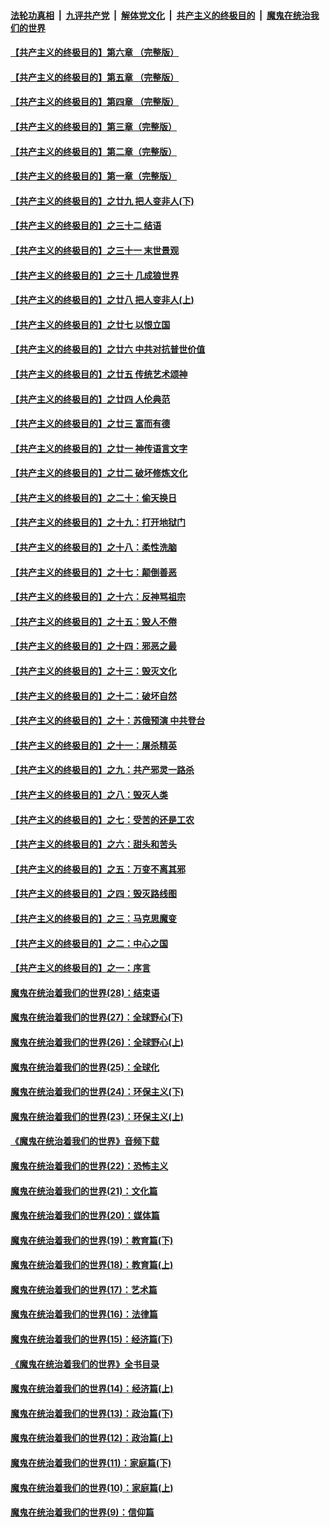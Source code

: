####  [法轮功真相](../../../../basic/blob/master/README.md?t=06170502) &nbsp;|&nbsp; [九评共产党](../../../../9ping.md/blob/master/README.md?t=06170502) &nbsp;|&nbsp; [解体党文化](../../../../jtdwh.md/blob/master/README.md?t=06170502)  &nbsp;|&nbsp; [共产主义的终极目的](../../../../gczydzjmd.md/blob/master/README.md?t=06170502) &nbsp;|&nbsp; [魔鬼在统治我们的世界](../../../../mgztzwmdsj.md/blob/master/README.md?t=06170502) 

#### [【共产主义的终极目的】第六章 （完整版）](../pages/nsc422/n11428913.md?t=06170502) 

#### [【共产主义的终极目的】第五章 （完整版）](../pages/nsc422/n11428912.md?t=06170502) 

#### [【共产主义的终极目的】第四章 （完整版）](../pages/nsc422/n11428907.md?t=06170502) 

#### [【共产主义的终极目的】第三章（完整版）](../pages/nsc422/n11428848.md?t=06170502) 

#### [【共产主义的终极目的】第二章（完整版）](../pages/nsc422/n11428831.md?t=06170502) 

#### [【共产主义的终极目的】第一章（完整版）](../pages/nsc422/n11417651.md?t=06170502) 

#### [【共产主义的终极目的】之廿九 把人变非人(下)](../pages/nsc422/n11344140.md?t=06170502) 

#### [【共产主义的终极目的】之三十二 结语](../pages/nsc422/n11360535.md?t=06170502) 

#### [【共产主义的终极目的】之三十一 末世景观](../pages/nsc422/n11351129.md?t=06170502) 

#### [【共产主义的终极目的】之三十 几成狼世界](../pages/nsc422/n11348280.md?t=06170502) 

#### [【共产主义的终极目的】之廿八 把人变非人(上)](../pages/nsc422/n11340492.md?t=06170502) 

#### [【共产主义的终极目的】之廿七 以恨立国](../pages/nsc422/n11336944.md?t=06170502) 

#### [【共产主义的终极目的】之廿六 中共对抗普世价值](../pages/nsc422/n11324785.md?t=06170502) 

#### [【共产主义的终极目的】之廿五 传统艺术颂神](../pages/nsc422/n11296396.md?t=06170502) 

#### [【共产主义的终极目的】之廿四 人伦典范](../pages/nsc422/n11296397.md?t=06170502) 

#### [【共产主义的终极目的】之廿三 富而有德](../pages/nsc422/n11283598.md?t=06170502) 

#### [【共产主义的终极目的】之廿一 神传语言文字](../pages/nsc422/n11263265.md?t=06170502) 

#### [【共产主义的终极目的】之廿二 破坏修炼文化](../pages/nsc422/n11245728.md?t=06170502) 

#### [【共产主义的终极目的】之二十：偷天换日](../pages/nsc422/n11238846.md?t=06170502) 

#### [【共产主义的终极目的】之十九：打开地狱门](../pages/nsc422/n11206376.md?t=06170502) 

#### [【共产主义的终极目的】之十八：柔性洗脑](../pages/nsc422/n11199994.md?t=06170502) 

#### [【共产主义的终极目的】之十七：颠倒善恶](../pages/nsc422/n11179782.md?t=06170502) 

#### [【共产主义的终极目的】之十六：反神骂祖宗](../pages/nsc422/n11166798.md?t=06170502) 

#### [【共产主义的终极目的】之十五：毁人不倦](../pages/nsc422/n11166792.md?t=06170502) 

#### [【共产主义的终极目的】之十四：邪恶之最](../pages/nsc422/n11150249.md?t=06170502) 

#### [【共产主义的终极目的】之十三：毁灭文化](../pages/nsc422/n11135227.md?t=06170502) 

#### [【共产主义的终极目的】之十二：破坏自然](../pages/nsc422/n11135214.md?t=06170502) 

#### [【共产主义的终极目的】之十：苏俄预演 中共登台](../pages/nsc422/n11118424.md?t=06170502) 

#### [【共产主义的终极目的】之十一：屠杀精英](../pages/nsc422/n11118442.md?t=06170502) 

#### [【共产主义的终极目的】之九：共产邪灵一路杀](../pages/nsc422/n11114139.md?t=06170502) 

#### [【共产主义的终极目的】之八：毁灭人类](../pages/nsc422/n11108503.md?t=06170502) 

#### [【共产主义的终极目的】之七：受苦的还是工农](../pages/nsc422/n11101809.md?t=06170502) 

#### [【共产主义的终极目的】之六：甜头和苦头](../pages/nsc422/n11096971.md?t=06170502) 

#### [【共产主义的终极目的】之五：万变不离其邪](../pages/nsc422/n11091285.md?t=06170502) 

#### [【共产主义的终极目的】之四：毁灭路线图](../pages/nsc422/n11086284.md?t=06170502) 

#### [【共产主义的终极目的】之三：马克思魔变](../pages/nsc422/n11061941.md?t=06170502) 

#### [【共产主义的终极目的】之二：中心之国](../pages/nsc422/n11047728.md?t=06170502) 

#### [【共产主义的终极目的】之一：序言](../pages/nsc422/n11086077.md?t=06170502) 

#### [魔鬼在统治着我们的世界(28)：结束语](../pages/nsc422/n10936246.md?t=06170502) 

#### [魔鬼在统治着我们的世界(27)：全球野心(下)](../pages/nsc422/n10928319.md?t=06170502) 

#### [魔鬼在统治着我们的世界(26)：全球野心(上)](../pages/nsc422/n10900318.md?t=06170502) 

#### [魔鬼在统治着我们的世界(25)：全球化](../pages/nsc422/n10788205.md?t=06170502) 

#### [魔鬼在统治着我们的世界(24)：环保主义(下)](../pages/nsc422/n10695307.md?t=06170502) 

#### [魔鬼在统治着我们的世界(23)：环保主义(上)](../pages/nsc422/n10688613.md?t=06170502) 

#### [《魔鬼在统治着我们的世界》音频下载](../pages/nsc422/n10635553.md?t=06170502) 

#### [魔鬼在统治着我们的世界(22)：恐怖主义](../pages/nsc422/n10614727.md?t=06170502) 

#### [魔鬼在统治着我们的世界(21)：文化篇](../pages/nsc422/n10597706.md?t=06170502) 

#### [魔鬼在统治着我们的世界(20)：媒体篇](../pages/nsc422/n10586579.md?t=06170502) 

#### [魔鬼在统治着我们的世界(19)：教育篇(下)](../pages/nsc422/n10564808.md?t=06170502) 

#### [魔鬼在统治着我们的世界(18)：教育篇(上)](../pages/nsc422/n10526970.md?t=06170502) 

#### [魔鬼在统治着我们的世界(17)：艺术篇](../pages/nsc422/n10499093.md?t=06170502) 

#### [魔鬼在统治着我们的世界(16)：法律篇](../pages/nsc422/n10485969.md?t=06170502) 

#### [魔鬼在统治着我们的世界(15)：经济篇(下)](../pages/nsc422/n10469975.md?t=06170502) 

#### [《魔鬼在统治着我们的世界》全书目录](../pages/nsc422/n10464261.md?t=06170502) 

#### [魔鬼在统治着我们的世界(14)：经济篇(上)](../pages/nsc422/n10457370.md?t=06170502) 

#### [魔鬼在统治着我们的世界(13)：政治篇(下)](../pages/nsc422/n10448270.md?t=06170502) 

#### [魔鬼在统治着我们的世界(12)：政治篇(上)](../pages/nsc422/n10444576.md?t=06170502) 

#### [魔鬼在统治着我们的世界(11)：家庭篇(下)](../pages/nsc422/n10440961.md?t=06170502) 

#### [魔鬼在统治着我们的世界(10)：家庭篇(上)](../pages/nsc422/n10435448.md?t=06170502) 

#### [魔鬼在统治着我们的世界(9)：信仰篇](../pages/nsc422/n10432159.md?t=06170502) 

